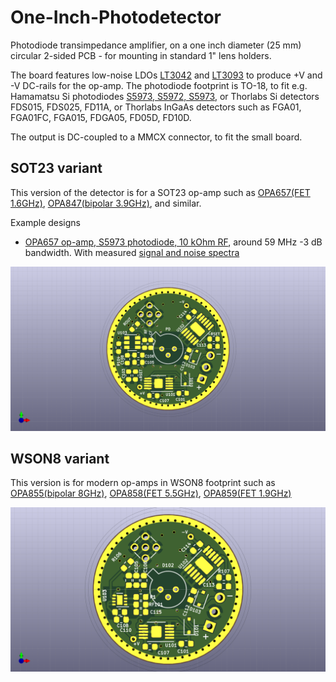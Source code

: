# One-Inch-Photodetector
Photodiode transimpedance amplifier, on a one inch diameter (25 mm) circular 2-sided PCB - for mounting in standard 1" lens holders.

The board features low-noise LDOs [LT3042](https://www.analog.com/media/en/technical-documentation/data-sheets/3042fb.pdf) and [LT3093](https://www.analog.com/media/en/technical-documentation/data-sheets/lt3093.pdf) to produce +V and -V DC-rails for the op-amp. The photodiode footprint is TO-18, to fit e.g. Hamamatsu Si photodiodes [S5973, S5972, S5973](https://www.hamamatsu.com/resources/pdf/ssd/s5971_etc_kpin1025e.pdf), or Thorlabs Si detectors FDS015, FDS025, FD11A, or Thorlabs InGaAs detectors such as FGA01, FGA01FC, FGA015, FDGA05, FD05D, FD10D.

The output is DC-coupled to a MMCX connector, to fit the small board.

## SOT23 variant
This version of the detector is for a SOT23 op-amp such as [OPA657(FET 1.6GHz)](http://www.ti.com/lit/ds/sbos197f/sbos197f.pdf), [OPA847(bipolar 3.9GHz)](http://www.ti.com/lit/ds/symlink/opa847.pdf), and similar.

Example designs
* [OPA657 op-amp, S5973 photodiode, 10 kOhm RF](http://www.anderswallin.net/2020/01/one-inch-photodetector-v1/), around 59 MHz -3 dB bandwidth. With measured [signal and noise spectra](http://www.anderswallin.net/2020/01/photodetector-signal-and-noise/)

![sot23_pcb_image](circulaire_SOT23.png)


## WSON8 variant
This version is for modern op-amps in WSON8 footprint such as [OPA855(bipolar 8GHz)](http://www.ti.com/lit/ds/symlink/opa855.pdf), [OPA858(FET 5.5GHz)](https://www.ti.com/lit/ds/symlink/opa858.pdf), [OPA859(FET 1.9GHz)](http://www.ti.com/lit/ds/symlink/opa859.pdf)

![wson8_pcb_image](circular_WSON8.png)


